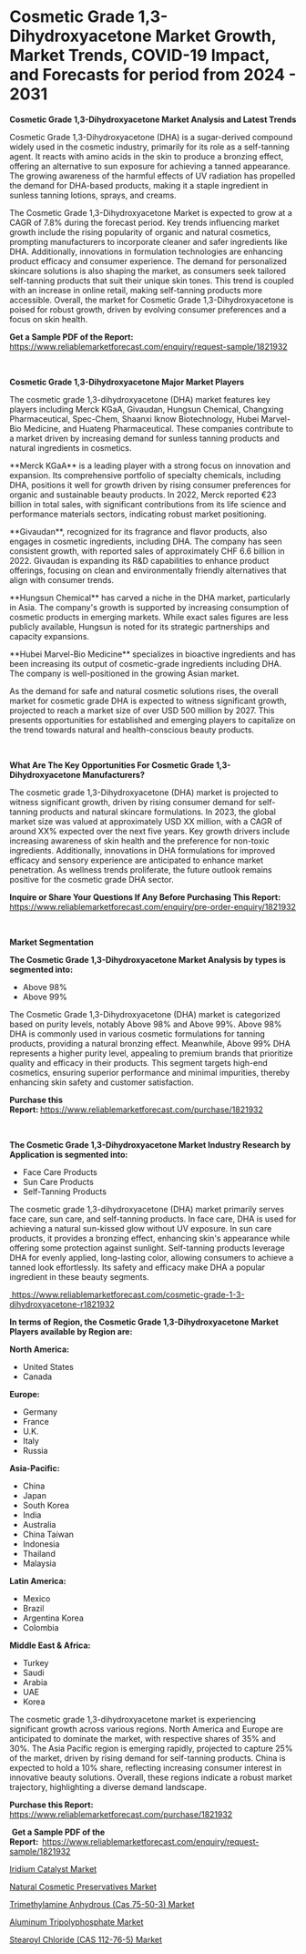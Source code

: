 <p><h1>Cosmetic Grade 1,3-Dihydroxyacetone Market Growth, Market Trends, COVID-19 Impact, and Forecasts for period from 2024 - 2031</h1></p><p><strong>Cosmetic Grade 1,3-Dihydroxyacetone Market Analysis and Latest Trends</strong></p>
<p><p>Cosmetic Grade 1,3-Dihydroxyacetone (DHA) is a sugar-derived compound widely used in the cosmetic industry, primarily for its role as a self-tanning agent. It reacts with amino acids in the skin to produce a bronzing effect, offering an alternative to sun exposure for achieving a tanned appearance. The growing awareness of the harmful effects of UV radiation has propelled the demand for DHA-based products, making it a staple ingredient in sunless tanning lotions, sprays, and creams.</p><p>The Cosmetic Grade 1,3-Dihydroxyacetone Market is expected to grow at a CAGR of 7.8% during the forecast period. Key trends influencing market growth include the rising popularity of organic and natural cosmetics, prompting manufacturers to incorporate cleaner and safer ingredients like DHA. Additionally, innovations in formulation technologies are enhancing product efficacy and consumer experience. The demand for personalized skincare solutions is also shaping the market, as consumers seek tailored self-tanning products that suit their unique skin tones. This trend is coupled with an increase in online retail, making self-tanning products more accessible. Overall, the market for Cosmetic Grade 1,3-Dihydroxyacetone is poised for robust growth, driven by evolving consumer preferences and a focus on skin health.</p></p>
<p><strong>Get a Sample PDF of the Report:&nbsp;</strong> <a href="https://www.reliablemarketforecast.com/enquiry/request-sample/1821932?utm_campaign=1569&utm_medium=2&utm_source=Github&utm_content=ia&utm_term=15102024&utm_id=cosmetic-grade-13-dihydroxyacetone">https://www.reliablemarketforecast.com/enquiry/request-sample/1821932</a></p>
<p>&nbsp;</p>
<p><strong>Cosmetic Grade 1,3-Dihydroxyacetone Major Market Players</strong></p>
<p><p>The cosmetic grade 1,3-dihydroxyacetone (DHA) market features key players including Merck KGaA, Givaudan, Hungsun Chemical, Changxing Pharmaceutical, Spec-Chem, Shaanxi Iknow Biotechnology, Hubei Marvel-Bio Medicine, and Huateng Pharmaceutical. These companies contribute to a market driven by increasing demand for sunless tanning products and natural ingredients in cosmetics.</p><p>**Merck KGaA** is a leading player with a strong focus on innovation and expansion. Its comprehensive portfolio of specialty chemicals, including DHA, positions it well for growth driven by rising consumer preferences for organic and sustainable beauty products. In 2022, Merck reported €23 billion in total sales, with significant contributions from its life science and performance materials sectors, indicating robust market positioning.</p><p>**Givaudan**, recognized for its fragrance and flavor products, also engages in cosmetic ingredients, including DHA. The company has seen consistent growth, with reported sales of approximately CHF 6.6 billion in 2022. Givaudan is expanding its R&D capabilities to enhance product offerings, focusing on clean and environmentally friendly alternatives that align with consumer trends.</p><p>**Hungsun Chemical** has carved a niche in the DHA market, particularly in Asia. The company's growth is supported by increasing consumption of cosmetic products in emerging markets. While exact sales figures are less publicly available, Hungsun is noted for its strategic partnerships and capacity expansions.</p><p>**Hubei Marvel-Bio Medicine** specializes in bioactive ingredients and has been increasing its output of cosmetic-grade ingredients including DHA. The company is well-positioned in the growing Asian market.</p><p>As the demand for safe and natural cosmetic solutions rises, the overall market for cosmetic grade DHA is expected to witness significant growth, projected to reach a market size of over USD 500 million by 2027. This presents opportunities for established and emerging players to capitalize on the trend towards natural and health-conscious beauty products.</p></p>
<p>&nbsp;</p>
<p><strong>What Are The Key Opportunities For Cosmetic Grade 1,3-Dihydroxyacetone Manufacturers?</strong></p>
<p><p>The cosmetic grade 1,3-Dihydroxyacetone (DHA) market is projected to witness significant growth, driven by rising consumer demand for self-tanning products and natural skincare formulations. In 2023, the global market size was valued at approximately USD XX million, with a CAGR of around XX% expected over the next five years. Key growth drivers include increasing awareness of skin health and the preference for non-toxic ingredients. Additionally, innovations in DHA formulations for improved efficacy and sensory experience are anticipated to enhance market penetration. As wellness trends proliferate, the future outlook remains positive for the cosmetic grade DHA sector.</p></p>
<p><strong>Inquire or Share Your Questions If Any Before Purchasing This Report:</strong> <a href="https://www.reliablemarketforecast.com/enquiry/pre-order-enquiry/1821932?utm_campaign=1569&utm_medium=2&utm_source=Github&utm_content=ia&utm_term=15102024&utm_id=cosmetic-grade-13-dihydroxyacetone">https://www.reliablemarketforecast.com/enquiry/pre-order-enquiry/1821932</a></p>
<p>&nbsp;</p>
<p><strong>Market Segmentation</strong></p>
<p><strong>The Cosmetic Grade 1,3-Dihydroxyacetone Market Analysis by types is segmented into:</strong></p>
<p><ul><li>Above 98%</li><li>Above 99%</li></ul></p>
<p><p>The Cosmetic Grade 1,3-Dihydroxyacetone (DHA) market is categorized based on purity levels, notably Above 98% and Above 99%. Above 98% DHA is commonly used in various cosmetic formulations for tanning products, providing a natural bronzing effect. Meanwhile, Above 99% DHA represents a higher purity level, appealing to premium brands that prioritize quality and efficacy in their products. This segment targets high-end cosmetics, ensuring superior performance and minimal impurities, thereby enhancing skin safety and customer satisfaction.</p></p>
<p><strong>Purchase this Report:&nbsp;</strong><a href="https://www.reliablemarketforecast.com/purchase/1821932?utm_campaign=1569&utm_medium=2&utm_source=Github&utm_content=ia&utm_term=15102024&utm_id=cosmetic-grade-13-dihydroxyacetone">https://www.reliablemarketforecast.com/purchase/1821932</a></p>
<p>&nbsp;</p>
<p><strong>The Cosmetic Grade 1,3-Dihydroxyacetone Market Industry Research by Application is segmented into:</strong></p>
<p><ul><li>Face Care Products</li><li>Sun Care Products</li><li>Self-Tanning Products</li></ul></p>
<p><p>The cosmetic grade 1,3-dihydroxyacetone (DHA) market primarily serves face care, sun care, and self-tanning products. In face care, DHA is used for achieving a natural sun-kissed glow without UV exposure. In sun care products, it provides a bronzing effect, enhancing skin's appearance while offering some protection against sunlight. Self-tanning products leverage DHA for evenly applied, long-lasting color, allowing consumers to achieve a tanned look effortlessly. Its safety and efficacy make DHA a popular ingredient in these beauty segments.</p></p>
<p><a href="https://www.reliablemarketforecast.com/cosmetic-grade-1-3-dihydroxyacetone-r1821932?utm_campaign=1569&utm_medium=2&utm_source=Github&utm_content=ia&utm_term=15102024&utm_id=cosmetic-grade-13-dihydroxyacetone">&nbsp;https://www.reliablemarketforecast.com/cosmetic-grade-1-3-dihydroxyacetone-r1821932</a></p>
<p><strong>In terms of Region, the Cosmetic Grade 1,3-Dihydroxyacetone Market Players available by Region are:</strong></p>
<p>
    <p> <strong> North America: </strong>
        <ul>
            <li>United States</li>
            <li>Canada</li>
        </ul>
        </p> 
    <p> <strong> Europe: </strong>
        <ul>
            <li>Germany</li>
            <li>France</li>
            <li>U.K.</li>
            <li>Italy</li>
            <li>Russia</li>
        </ul>
        </p> 
    <p> <strong> Asia-Pacific: </strong>
        <ul>
            <li>China</li>
            <li>Japan</li>
            <li>South Korea</li>
            <li>India</li>
            <li>Australia</li>
            <li>China Taiwan</li>
            <li>Indonesia</li>
            <li>Thailand</li>
            <li>Malaysia</li>
        </ul>
        </p> 
    <p> <strong> Latin America: </strong>
        <ul>
            <li>Mexico</li>
            <li>Brazil</li>
            <li>Argentina Korea</li>
            <li>Colombia</li>
        </ul>
        </p> 
    <p> <strong> Middle East & Africa: </strong>
        <ul>
            <li>Turkey</li>
            <li>Saudi</li>
            <li>Arabia</li>
            <li>UAE</li>
            <li>Korea</li>
        </ul>
    </p>
    </p>
<p><p>The cosmetic grade 1,3-dihydroxyacetone market is experiencing significant growth across various regions. North America and Europe are anticipated to dominate the market, with respective shares of 35% and 30%. The Asia Pacific region is emerging rapidly, projected to capture 25% of the market, driven by rising demand for self-tanning products. China is expected to hold a 10% share, reflecting increasing consumer interest in innovative beauty solutions. Overall, these regions indicate a robust market trajectory, highlighting a diverse demand landscape.</p></p>
<p><strong>Purchase this Report: </strong><a href="https://www.reliablemarketforecast.com/purchase/1821932?utm_campaign=1569&utm_medium=2&utm_source=Github&utm_content=ia&utm_term=15102024&utm_id=cosmetic-grade-13-dihydroxyacetone">https://www.reliablemarketforecast.com/purchase/1821932</a></p>
<p>&nbsp;<strong>Get a Sample PDF of the Report:&nbsp;&nbsp;</strong><a href="https://www.reliablemarketforecast.com/enquiry/request-sample/1821932?utm_campaign=1569&utm_medium=2&utm_source=Github&utm_content=ia&utm_term=15102024&utm_id=cosmetic-grade-13-dihydroxyacetone">https://www.reliablemarketforecast.com/enquiry/request-sample/1821932</a></p>
<p><strong></strong></p>
<p><p><a href="https://www.linkedin.com/pulse/global-iridium-catalyst-market-trends-analysis-future-growth-2dhof?trk=public_post_embed_feed-article-content&utm_campaign=1569&utm_medium=2&utm_source=Github&utm_content=ia&utm_term=15102024&utm_id=cosmetic-grade-13-dihydroxyacetone">Iridium Catalyst Market</a></p><p><a href="https://www.linkedin.com/pulse/natural-cosmetic-preservatives-market-overview-regional-ilzsf?trk=public_post_embed_feed-article-content&utm_campaign=1569&utm_medium=2&utm_source=Github&utm_content=ia&utm_term=15102024&utm_id=cosmetic-grade-13-dihydroxyacetone">Natural Cosmetic Preservatives Market</a></p><p><a href="https://www.linkedin.com/pulse/exploring-trimethylamine-anhydrous-cas-75-50-3-market-4fbkf?trk=public_post_embed_feed-article-content&utm_campaign=1569&utm_medium=2&utm_source=Github&utm_content=ia&utm_term=15102024&utm_id=cosmetic-grade-13-dihydroxyacetone">Trimethylamine Anhydrous (Cas 75-50-3) Market</a></p><p><a href="https://www.linkedin.com/pulse/aluminum-tripolyphosphate-industry-resonance-116-amplification-5cfuf?trk=public_post_embed_feed-article-content&utm_campaign=1569&utm_medium=2&utm_source=Github&utm_content=ia&utm_term=15102024&utm_id=cosmetic-grade-13-dihydroxyacetone">Aluminum Tripolyphosphate Market</a></p><p><a href="https://www.linkedin.com/pulse/surfing-stearoyl-chloride-cas-112-76-5-wave-riding-market-currents-2achf?trk=public_post_embed_feed-article-content&utm_campaign=1569&utm_medium=2&utm_source=Github&utm_content=ia&utm_term=15102024&utm_id=cosmetic-grade-13-dihydroxyacetone">Stearoyl Chloride (CAS 112-76-5) Market</a></p></p>